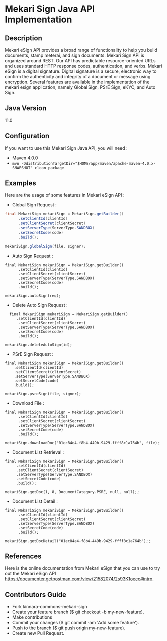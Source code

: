 # Mekari Sign Java API Implementation

## Description
Mekari eSign API provides a broad range of functionality to help you build documents, stamp
meterai, and sign documents. Mekari Sign API is organized around REST. Our API has predictable resource-oriented URLs and uses standard HTTP response codes, authentication, and verbs. Mekari eSign is a digital signature. Digital signature is a secure, electronic way to confirm the authenticity and integrity of a document or message using encryption. Several features are available in the implementation of the mekari esign application, namely Global Sign, PSrE Sign, eKYC, and Auto Sign.

## Java Version
11.0

## Configuration
If you want to use this Mekari Sign Java API, you will need :
- Maven 4.0.0
- ``` mvn -DdistributionTargetDir="$HOME/app/maven/apache-maven-4.0.x-SNAPSHOT" clean package ```

## Examples
Here are the usage of some features in Mekari eSign API :
- Global Sign Request :
```java
final MekariSign mekariSign = MekariSign.getBuilder()
      .setClientId(clientId)
      .setClientSecret(clientSecret)
      .setServerType(ServerType.SANDBOX)
      .setSecretCode(code)
      .build();

mekariSign.globalSign(file, signer);
```

- Auto Sign Request :
```
final MekariSign mekariSign = MekariSign.getBuilder()
      .setClientId(clientId)
      .setClientSecret(clientSecret)
      .setServerType(ServerType.SANDBOX)
      .setSecretCode(code)
      .build();

mekariSign.autoSign(req);
```

- Delete Auto Sign Request :
```
  final MekariSign mekariSign = MekariSign.getBuilder()
     .setClientId(clientId)
      .setClientSecret(clientSecret)
      .setServerType(ServerType.SANDBOX)
      .setSecretCode(code)
      .build();

mekariSign.deleteAutoSign(id);
```

- PSrE Sign Request :
```
final MekariSign mekariSign = MekariSign.getBuilder()
    .setClientId(clientId)
    .setClientSecret(clientSecret)
    .setServerType(ServerType.SANDBOX)
    .setSecretCode(code)
    .build();

mekariSign.psreSign(file, signer);
```

- Download File :
```
final MekariSign mekariSign = MekariSign.getBuilder()
      .setClientId(clientId)
      .setClientSecret(clientSecret)
      .setServerType(ServerType.SANDBOX)
      .setSecretCode(code)
      .build();

mekariSign.downloadDoc("01ec84e4-f8b4-449b-9429-ffff8c1a764b", file);
```

- Document List Retrieval :
```
final MekariSign mekariSign = MekariSign.getBuilder()
     .setClientId(clientId)
     .setClientSecret(clientSecret)
     .setServerType(ServerType.SANDBOX)
     .setSecretCode(code)
     .build();

mekariSign.getDoc(1, 8, DocumentCategory.PSRE, null, null);;
```

- Document List Detail :
```
final MekariSign mekariSign = MekariSign.getBuilder()
      .setClientId(clientId)
      .setClientSecret(clientSecret)
      .setServerType(ServerType.SANDBOX)
      .setSecretCode(code)
      .build();

mekariSign.getDocDetail("01ec84e4-f8b4-449b-9429-ffff8c1a764b");;
```

## References
Here is the online documentation from Mekari eSign that you can use to try out the Mekari eSign API https://documenter.getpostman.com/view/21582074/2s93K1oecc#intro.

## Contributors Guide
- Fork kinnara-commons-mekari-sign
- Create your feature branch ($ git checkout -b my-new-feature).
- Make contributions
- Commit your changes ($ git commit -am 'Add some feature').
- Push to the branch ($ git push origin my-new-feature).
- Create new Pull Request.
